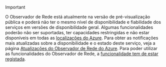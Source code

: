 > [!IMPORTANT]
> O Observador de Rede está atualmente na versão de pré-visualização pública e poderá não ter o mesmo nível de disponibilidade e fiabilidade dos serviços em versões de disponibilidade geral. Algumas funcionalidades poderão não ser suportadas, ter capacidades restringidas e não estar disponíveis em todas as [localizações do Azure](https://azure.microsoft.com/regions/). Para obter as notificações mais atualizadas sobre a disponibilidade e o estado deste serviço, veja a página [Atualizações do Observador de Rede do Azure](https://azure.microsoft.com/updates/?product=network-watcher). Para poder utilizar as funcionalidades do Observador de Rede, a [funcionalidade tem de estar registada](../articles/network-watcher/network-watcher-create.md#register-the-preview-capability).